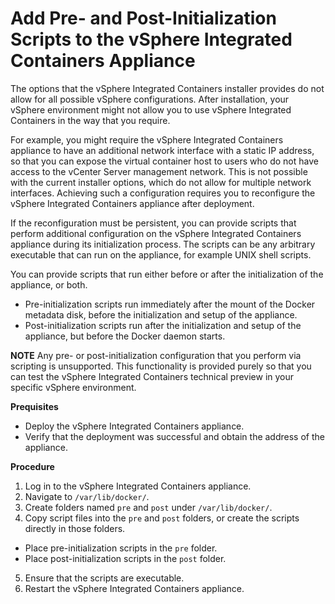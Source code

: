 # Add Pre- and Post-Initialization Scripts to the vSphere Integrated Containers Appliance #

The options that the vSphere Integrated Containers installer provides do not allow for all possible vSphere configurations. After installation, your vSphere environment might not allow you to use vSphere Integrated Containers in the way that you require. 

For example, you might require the vSphere Integrated Containers appliance to have an additional network interface with a static IP address, so that you can expose the virtual container host to users who do not have access to the vCenter Server management network. This is not possible with the current installer options, which do not allow for multiple network interfaces. Achieving such a configuration requires you to reconfigure the vSphere Integrated Containers appliance after deployment. 

If the reconfiguration must be persistent, you can provide scripts that perform additional configuration on the vSphere Integrated Containers appliance during its initialization process. The scripts can be any arbitrary executable that can run on the appliance, for example UNIX shell scripts.

You can provide scripts that run either before or after the initialization of the appliance, or both. 

- Pre-initialization scripts run immediately after the mount of the Docker metadata disk, before the initialization and setup of the appliance.
- Post-initialization scripts run after the initialization and setup of the appliance, but before the Docker daemon starts.

**NOTE** Any pre- or post-initialization configuration that you perform via scripting is unsupported. This functionality is provided purely so that you can test the vSphere Integrated Containers technical preview in your specific vSphere environment.

**Prequisites**

- Deploy the vSphere Integrated Containers appliance. 
- Verify that the deployment was successful and obtain the address of the appliance.

**Procedure**

1. Log in to the vSphere Integrated Containers appliance.
2. Navigate to `/var/lib/docker/`.
3. Create folders named `pre` and `post` under `/var/lib/docker/`.
4. Copy script files into the `pre` and `post` folders, or create the scripts directly in those folders.

 - Place pre-initialization scripts in the `pre` folder.
 - Place post-initialization scripts in the `post` folder.
5. Ensure that the scripts are executable.
6. Restart the vSphere Integrated Containers appliance.

